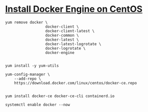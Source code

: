 # [Install Docker Engine on CentOS](https://docs.docker.com/engine/install/centos/)


```shell
yum remove docker \
                  docker-client \
                  docker-client-latest \
                  docker-common \
                  docker-latest \
                  docker-latest-logrotate \
                  docker-logrotate \
                  docker-engine
                  
                  
yum install -y yum-utils

yum-config-manager \
    --add-repo \
    https://download.docker.com/linux/centos/docker-ce.repo
    
    
yum install docker-ce docker-ce-cli containerd.io

systemctl enable docker --now



```








